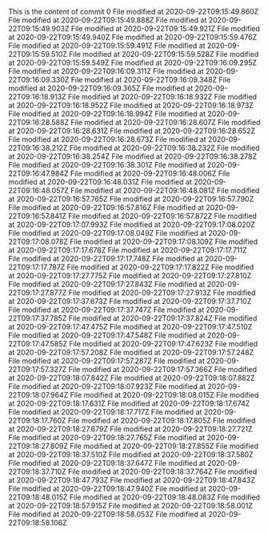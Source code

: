 This is the content of commit 0
File modified at 2020-09-22T09:15:49.860Z
File modified at 2020-09-22T09:15:49.888Z
File modified at 2020-09-22T09:15:49.903Z
File modified at 2020-09-22T09:15:49.921Z
File modified at 2020-09-22T09:15:49.940Z
File modified at 2020-09-22T09:15:59.476Z
File modified at 2020-09-22T09:15:59.491Z
File modified at 2020-09-22T09:15:59.510Z
File modified at 2020-09-22T09:15:59.528Z
File modified at 2020-09-22T09:15:59.549Z
File modified at 2020-09-22T09:16:09.295Z
File modified at 2020-09-22T09:16:09.311Z
File modified at 2020-09-22T09:16:09.330Z
File modified at 2020-09-22T09:16:09.348Z
File modified at 2020-09-22T09:16:09.365Z
File modified at 2020-09-22T09:16:18.913Z
File modified at 2020-09-22T09:16:18.932Z
File modified at 2020-09-22T09:16:18.952Z
File modified at 2020-09-22T09:16:18.973Z
File modified at 2020-09-22T09:16:18.994Z
File modified at 2020-09-22T09:16:28.588Z
File modified at 2020-09-22T09:16:28.607Z
File modified at 2020-09-22T09:16:28.631Z
File modified at 2020-09-22T09:16:28.652Z
File modified at 2020-09-22T09:16:28.673Z
File modified at 2020-09-22T09:16:38.212Z
File modified at 2020-09-22T09:16:38.232Z
File modified at 2020-09-22T09:16:38.254Z
File modified at 2020-09-22T09:16:38.278Z
File modified at 2020-09-22T09:16:38.301Z
File modified at 2020-09-22T09:16:47.984Z
File modified at 2020-09-22T09:16:48.006Z
File modified at 2020-09-22T09:16:48.031Z
File modified at 2020-09-22T09:16:48.057Z
File modified at 2020-09-22T09:16:48.081Z
File modified at 2020-09-22T09:16:57.765Z
File modified at 2020-09-22T09:16:57.790Z
File modified at 2020-09-22T09:16:57.816Z
File modified at 2020-09-22T09:16:57.841Z
File modified at 2020-09-22T09:16:57.872Z
File modified at 2020-09-22T09:17:07.993Z
File modified at 2020-09-22T09:17:08.020Z
File modified at 2020-09-22T09:17:08.049Z
File modified at 2020-09-22T09:17:08.078Z
File modified at 2020-09-22T09:17:08.109Z
File modified at 2020-09-22T09:17:17.678Z
File modified at 2020-09-22T09:17:17.711Z
File modified at 2020-09-22T09:17:17.748Z
File modified at 2020-09-22T09:17:17.787Z
File modified at 2020-09-22T09:17:17.822Z
File modified at 2020-09-22T09:17:27.775Z
File modified at 2020-09-22T09:17:27.810Z
File modified at 2020-09-22T09:17:27.843Z
File modified at 2020-09-22T09:17:27.877Z
File modified at 2020-09-22T09:17:27.913Z
File modified at 2020-09-22T09:17:37.673Z
File modified at 2020-09-22T09:17:37.710Z
File modified at 2020-09-22T09:17:37.747Z
File modified at 2020-09-22T09:17:37.785Z
File modified at 2020-09-22T09:17:37.824Z
File modified at 2020-09-22T09:17:47.475Z
File modified at 2020-09-22T09:17:47.510Z
File modified at 2020-09-22T09:17:47.548Z
File modified at 2020-09-22T09:17:47.585Z
File modified at 2020-09-22T09:17:47.623Z
File modified at 2020-09-22T09:17:57.208Z
File modified at 2020-09-22T09:17:57.248Z
File modified at 2020-09-22T09:17:57.287Z
File modified at 2020-09-22T09:17:57.327Z
File modified at 2020-09-22T09:17:57.366Z
File modified at 2020-09-22T09:18:07.842Z
File modified at 2020-09-22T09:18:07.882Z
File modified at 2020-09-22T09:18:07.923Z
File modified at 2020-09-22T09:18:07.964Z
File modified at 2020-09-22T09:18:08.015Z
File modified at 2020-09-22T09:18:17.631Z
File modified at 2020-09-22T09:18:17.674Z
File modified at 2020-09-22T09:18:17.717Z
File modified at 2020-09-22T09:18:17.760Z
File modified at 2020-09-22T09:18:17.805Z
File modified at 2020-09-22T09:18:27.679Z
File modified at 2020-09-22T09:18:27.721Z
File modified at 2020-09-22T09:18:27.765Z
File modified at 2020-09-22T09:18:27.809Z
File modified at 2020-09-22T09:18:27.855Z
File modified at 2020-09-22T09:18:37.510Z
File modified at 2020-09-22T09:18:37.580Z
File modified at 2020-09-22T09:18:37.647Z
File modified at 2020-09-22T09:18:37.710Z
File modified at 2020-09-22T09:18:37.764Z
File modified at 2020-09-22T09:18:47.793Z
File modified at 2020-09-22T09:18:47.843Z
File modified at 2020-09-22T09:18:47.940Z
File modified at 2020-09-22T09:18:48.015Z
File modified at 2020-09-22T09:18:48.083Z
File modified at 2020-09-22T09:18:57.915Z
File modified at 2020-09-22T09:18:58.001Z
File modified at 2020-09-22T09:18:58.053Z
File modified at 2020-09-22T09:18:58.106Z
